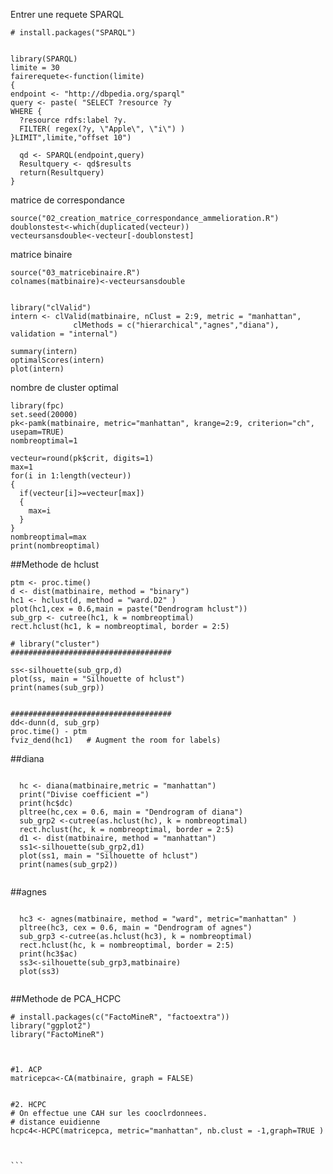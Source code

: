 Entrer une requete SPARQL 
```{r setup, include=FALSE}
# install.packages("SPARQL")


library(SPARQL)
limite = 30
fairerequete<-function(limite)
{
endpoint <- "http://dbpedia.org/sparql"
query <- paste( "SELECT ?resource ?y
WHERE {
  ?resource rdfs:label ?y.
  FILTER( regex(?y, \"Apple\", \"i\") )
}LIMIT",limite,"offset 10")

  qd <- SPARQL(endpoint,query)
  Resultquery <- qd$results
  return(Resultquery)
}

```


matrice de correspondance
```{r pressure, echo=FALSE}
source("02_creation_matrice_correspondance_ammelioration.R")
doublonstest<-which(duplicated(vecteur))
vecteursansdouble<-vecteur[-doublonstest]
```

matrice binaire
```{r pressure, echo=FALSE}
source("03_matricebinaire.R")
colnames(matbinaire)<-vecteursansdouble

```


```{r pressure, echo=FALSE}

library("clValid")
intern <- clValid(matbinaire, nClust = 2:9, metric = "manhattan",
              clMethods = c("hierarchical","agnes","diana"), validation = "internal")

summary(intern)
optimalScores(intern)
plot(intern)

```


nombre de cluster optimal
```{r pressure, echo=FALSE}
library(fpc)
set.seed(20000)
pk<-pamk(matbinaire, metric="manhattan", krange=2:9, criterion="ch", usepam=TRUE)
nombreoptimal=1

vecteur=round(pk$crit, digits=1)
max=1
for(i in 1:length(vecteur))
{
  if(vecteur[i]>=vecteur[max])
  {
    max=i
  }
}
nombreoptimal=max
print(nombreoptimal)
```

##Methode de hclust  
```{r pressure, echo=FALSE}
ptm <- proc.time()
d <- dist(matbinaire, method = "binary")
hc1 <- hclust(d, method = "ward.D2" )
plot(hc1,cex = 0.6,main = paste("Dendrogram hclust"))
sub_grp <- cutree(hc1, k = nombreoptimal)
rect.hclust(hc1, k = nombreoptimal, border = 2:5)

# library("cluster")
####################################

ss<-silhouette(sub_grp,d)
plot(ss, main = "Silhouette of hclust")
print(names(sub_grp))


####################################
dd<-dunn(d, sub_grp)
proc.time() - ptm
fviz_dend(hc1)   # Augment the room for labels)

```


##diana
```{r pressure, echo=FALSE}

  hc <- diana(matbinaire,metric = "manhattan")
  print("Divise coefficient =")
  print(hc$dc)
  pltree(hc,cex = 0.6, main = "Dendrogram of diana")
  sub_grp2 <-cutree(as.hclust(hc), k = nombreoptimal)
  rect.hclust(hc, k = nombreoptimal, border = 2:5)
  d1 <- dist(matbinaire, method = "manhattan")
  ss1<-silhouette(sub_grp2,d1)
  plot(ss1, main = "Silhouette of hclust")
  print(names(sub_grp2))
  

```

##agnes
```{r pressure, echo=FALSE}

  hc3 <- agnes(matbinaire, method = "ward", metric="manhattan" )
  pltree(hc3, cex = 0.6, main = "Dendrogram of agnes")
  sub_grp3 <-cutree(as.hclust(hc3), k = nombreoptimal)
  rect.hclust(hc, k = nombreoptimal, border = 2:5)
  print(hc3$ac)
  ss3<-silhouette(sub_grp3,matbinaire)
  plot(ss3)


```


##Methode de PCA_HCPC
````{r pressure, echo=FALSE}
# install.packages(c("FactoMineR", "factoextra"))
library("ggplot2")
library("FactoMineR")



#1. ACP
matricepca<-CA(matbinaire, graph = FALSE)


#2. HCPC
# On effectue une CAH sur les cooclrdonnees.
# distance euidienne
hcpc4<-HCPC(matricepca, metric="manhattan", nb.clust = -1,graph=TRUE )



```


